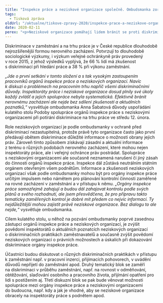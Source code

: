 ```yaml
---
title: "Inspekce práce a neziskové organizace společně. Ombudsmanka zorganizovala setkání k ochraně před diskriminací"
tags:
  - Tisková zpráva
oldUrl: "/aktualne/tiskove-zpravy-2020/inspekce-prace-a-neziskove-organizace-spolecne-ombudsmanka-zorganizovala-setkani-k-ochrane-p"
date: 2020-02-11
perex: "<p>Neziskové organizace pomáhají lidem bránit se proti diskriminaci, orgány inspekce práce prošetřují zaměstnavatele, jestli se dopouštějí diskriminace. Ombudsmanka se rozhodla poprvé pozvat zástupce obou těchto aktérů ochrany lidí s diskriminací na pracovním trhu a umožnit jim navzájem se informovat o aktuálních poznatcích, vyměnit si zkušenosti a diskutovat např. o tom, jak se diskriminace projevuje v praxi, jak ji prokazovat a jak je to obtížné.</p>"
---
```


<!-- imported from the old website -->

<p>Diskriminace v zaměstnání a na trhu práce je v České republice dlouhodobě nejrozšířenější formou nerovného zacházení. Potvrzují to dlouhodobě sociologické výzkumy, i výzkum veřejné ochránkyně práv provedený v roce 2015, z jehož výsledků vyplývá, že 66 % lidí má zkušenost s diskriminací při hledání práce a 38 % při výkonu zaměstnání.</p> <p><i>„Jde o první setkání v tomto složení a s tak vysokým zastoupením pracovníků orgánů inspekce práce a neziskových organizací. Navíc k diskuzi o problémech na pracovním trhu napříč všemi diskriminačními důvody. Inspektoráty práce i neziskové organizace dosud plnily své úkoly každý zvlášť a jejich spolupráce nebyla systematická. Efektivně bránit nerovnému zacházení ale nejde bez sdílení zkušeností a aktuálních poznatků,“</i> vysvětluje ombudsmanka Anna Šabatová důvody uspořádání kulatého stolu Podoby spolupráce orgánů inspekce práce s neziskovými organizacemi při potírání diskriminace na trhu práce ve středu 12. února. </p> <p>Role neziskových organizací je podle ombudsmanky v ochraně před diskriminací nezastupitelná, protože právě tyto organizace často jako první předávají obětem diskriminace důležité informace o možnosti obrany jejich práv. Zároveň tímto způsobem získávají zásadní a aktuální informace z terénu o různých podobách nerovného zacházení, které mohou nejen inspektoráty práce, ale i veřejný ochránce práv postrádat. Spolupráce s neziskovými organizacemi ale současně neznamená narušení či jiný zásah do činnosti orgánů inspekce práce. Inspekce dál zůstává neutrálním státním orgánem otevřeným všem podnětům. Informace a zkušenosti neziskových organizací však podle ombudsmanky mohou být pro orgány inspekce práce určitým impulsem nebo námětem pro plánování kontrolní činnosti zaměřené na rovné zacházení v zaměstnání a v přístupu k němu. <i>„Orgány inspekce práce samozřejmě zahajují a budou dál zahajovat kontrolu podle svých plánů a svého rozhodnutí, ale jsem přesvědčena, že pro přípravu takto tematicky zaměřených kontrol je dobré mít předem co nejvíc informací. Ty nejdůležitější mohou zajistit právě neziskové organizace. Bez dialogu to ale nejde,“</i> vysvětluje ombudsmanka.</p> <p>Cílem kulatého stolu, u něhož na pozvání ombudsmanky poprvé zasednou zástupci orgánů inspekce práce a neziskových organizací, je zvýšit povědomí inspektorátů o aktuálních poznatcích neziskových organizací o diskriminačních praktikách zaměstnavatelů a současně zvýšit povědomí neziskových organizací o právních možnostech a úskalích při dokazování diskriminace orgány inspekce práce.</p> Účastníci budou diskutovat o různých diskriminačních praktikách v přístupu k zaměstnání např. v pracovní inzerci, přijímacích pohovorech, v uvádění důvodů nepřijetí do zaměstnání apod. Druhý tematický blok se zaměří na diskriminaci v průběhu zaměstnání, např. na rovnost v odměňování, obtěžování, slaďování osobního a pracovního života, přijímání opatření pro lidi s postižením aj. Třetí diskuzní blok se pak bude věnovat možnosti spolupráce mezi orgány inspekce práce a neziskovými organizacemi do budoucna, např. kdy a jak je vhodné, aby se neziskové organizace obracely na inspektoráty práce s podnětem apod.

